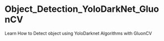 # Object_Detection_YoloDarkNet_GluonCV
Learn How to Detect object using YoloDarknet Algorithms with GluonCV
